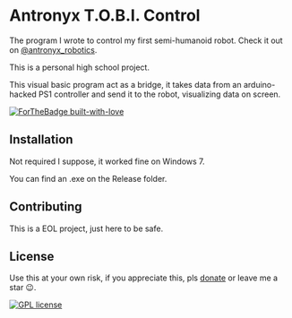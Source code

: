 # Antronyx T.O.B.I. Control 

The program I wrote to control my first semi-humanoid robot.
Check it out on [@antronyx_robotics](http://www.instagram.com/antronyx_robotics).

This is a personal high school project.

This visual basic program act as a bridge, it takes data from an arduino-hacked PS1 controller and send it to the robot, visualizing data on screen.

[![ForTheBadge built-with-love](http://ForTheBadge.com/images/badges/built-with-love.svg)](http://instagram.com/antoniocacicia)


## Installation

Not required I suppose, it worked fine on Windows 7.

You can find an .exe on the Release folder.
## Contributing
This is a EOL project, just here to be safe.

## License

Use this at your own risk, if you appreciate this, pls [donate](http://www.paypal.me/antoniocacicia) or leave me a star 😉.

[![GPL license](https://img.shields.io/badge/License-GPL-blue.svg)](http://perso.crans.org/besson/LICENSE.html)
